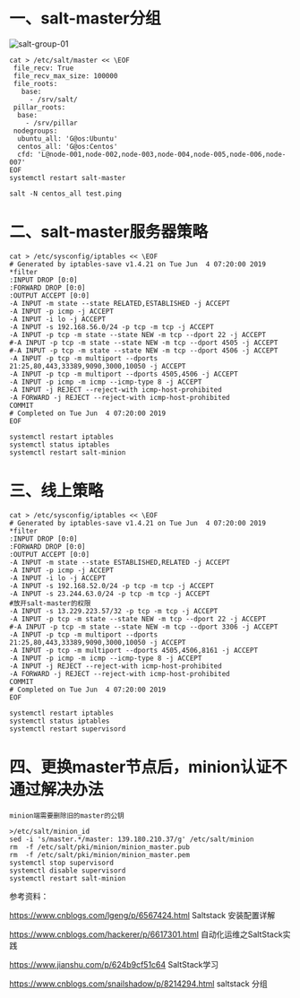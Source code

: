 # 一、salt-master分组
  
  
  ![salt-group-01](https://github.com/Lancger/study_new/blob/master/images/salt-group-01.png)


```
cat > /etc/salt/master << \EOF
 file_recv: True
 file_recv_max_size: 100000
 file_roots:
   base:
     - /srv/salt/
 pillar_roots:
  base:
    - /srv/pillar
 nodegroups:
  ubuntu_all: 'G@os:Ubuntu'
  centos_all: 'G@os:Centos'
  cfd: 'L@node-001,node-002,node-003,node-004,node-005,node-006,node-007'
EOF
systemctl restart salt-master

salt -N centos_all test.ping
```
# 二、salt-master服务器策略
```
cat > /etc/sysconfig/iptables << \EOF
# Generated by iptables-save v1.4.21 on Tue Jun  4 07:20:00 2019
*filter
:INPUT DROP [0:0]
:FORWARD DROP [0:0]
:OUTPUT ACCEPT [0:0]
-A INPUT -m state --state RELATED,ESTABLISHED -j ACCEPT
-A INPUT -p icmp -j ACCEPT
-A INPUT -i lo -j ACCEPT
-A INPUT -s 192.168.56.0/24 -p tcp -m tcp -j ACCEPT
-A INPUT -p tcp -m state --state NEW -m tcp --dport 22 -j ACCEPT
#-A INPUT -p tcp -m state --state NEW -m tcp --dport 4505 -j ACCEPT
#-A INPUT -p tcp -m state --state NEW -m tcp --dport 4506 -j ACCEPT
-A INPUT -p tcp -m multiport --dports 21:25,80,443,33389,9090,3000,10050 -j ACCEPT
-A INPUT -p tcp -m multiport --dports 4505,4506 -j ACCEPT
-A INPUT -p icmp -m icmp --icmp-type 8 -j ACCEPT
-A INPUT -j REJECT --reject-with icmp-host-prohibited
-A FORWARD -j REJECT --reject-with icmp-host-prohibited
COMMIT
# Completed on Tue Jun  4 07:20:00 2019
EOF

systemctl restart iptables
systemctl status iptables
systemctl restart salt-minion
```

# 三、线上策略
```
cat > /etc/sysconfig/iptables << \EOF
# Generated by iptables-save v1.4.21 on Tue Jun  4 07:20:00 2019
*filter
:INPUT DROP [0:0]
:FORWARD DROP [0:0]
:OUTPUT ACCEPT [0:0]
-A INPUT -m state --state ESTABLISHED,RELATED -j ACCEPT
-A INPUT -p icmp -j ACCEPT
-A INPUT -i lo -j ACCEPT
-A INPUT -s 192.168.52.0/24 -p tcp -m tcp -j ACCEPT
-A INPUT -s 23.244.63.0/24 -p tcp -m tcp -j ACCEPT
#放开salt-master的权限
-A INPUT -s 13.229.223.57/32 -p tcp -m tcp -j ACCEPT
-A INPUT -p tcp -m state --state NEW -m tcp --dport 22 -j ACCEPT
#-A INPUT -p tcp -m state --state NEW -m tcp --dport 3306 -j ACCEPT
-A INPUT -p tcp -m multiport --dports 21:25,80,443,33389,9090,3000,10050 -j ACCEPT
-A INPUT -p tcp -m multiport --dports 4505,4506,8161 -j ACCEPT
-A INPUT -p icmp -m icmp --icmp-type 8 -j ACCEPT
-A INPUT -j REJECT --reject-with icmp-host-prohibited
-A FORWARD -j REJECT --reject-with icmp-host-prohibited
COMMIT
# Completed on Tue Jun  4 07:20:00 2019
EOF

systemctl restart iptables
systemctl status iptables
systemctl restart supervisord
```

# 四、更换master节点后，minion认证不通过解决办法
```
minion端需要删除旧的master的公钥

>/etc/salt/minion_id
sed -i 's/master.*/master: 139.180.210.37/g' /etc/salt/minion
rm  -f /etc/salt/pki/minion/minion_master.pub
rm  -f /etc/salt/pki/minion/minion_master.pem
systemctl stop supervisord
systemctl disable supervisord
systemctl restart salt-minion
```
参考资料：

https://www.cnblogs.com/lgeng/p/6567424.html    Saltstack 安装配置详解 

https://www.cnblogs.com/hackerer/p/6617301.html  自动化运维之SaltStack实践

https://www.jianshu.com/p/624b9cf51c64  SaltStack学习 

https://www.cnblogs.com/snailshadow/p/8214294.html  saltstack 分组
